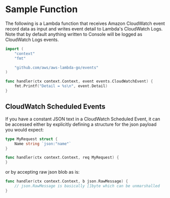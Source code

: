 
# Sample Function

The following is a Lambda function that receives Amazon CloudWatch event record data as input and writes event detail to Lambda's CloudWatch Logs. Note that by default anything written to Console will be logged as CloudWatch Logs events.

```go
import (
	"context"
	"fmt"

	"github.com/aws/aws-lambda-go/events"
)

func handler(ctx context.Context, event events.CloudWatchEvent) {
	fmt.Printf("Detail = %s\n", event.Detail)
}
```

## CloudWatch Scheduled Events

If you have a constant JSON text in a CloudWatch Scheduled Event, it can be accessed either by explicitly defining a structure for the json payload you would expect:

```go
type MyRequest struct {
	Name string `json:"name"`
}

func handler(ctx context.Context, req MyRequest) {
}
```

or by accepting raw json blob as is:

```go
func handler(ctx context.Context, b json.RawMessage) {
    // json.RawMessage is basically []byte which can be unmarshalled
}
```
